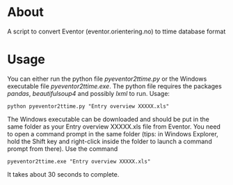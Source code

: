 # About
A script to convert Eventor (eventor.orientering.no) to ttime database format

# Usage
You can either run the python file *pyeventor2ttime.py* or the Windows executable file *pyeventor2ttime.exe*. The python file requires the packages *pandas*, *beautifulsoup4* and possibly *lxml* to run. Usage:
```
python pyeventor2ttime.py "Entry overview XXXXX.xls"
```

The Windows executable can be downloaded and should be put in the same folder as your Entry overview XXXXX.xls file from Eventor. You need to open a command prompt in the same folder (tips: in Windows Explorer, hold the Shift key and right-click inside the folder to launch a command prompt from there). Use the command

```
pyeventor2ttime.exe "Entry overview XXXXX.xls"
```
It takes about 30 seconds to complete.
